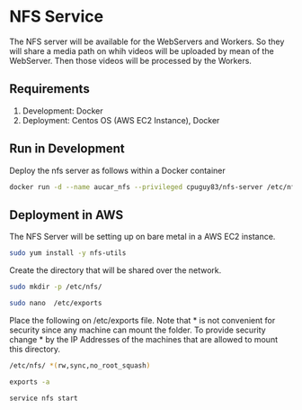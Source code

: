 # NFS Service

The NFS server will be available for the WebServers and Workers. So they will share a media path on whih videos will be uploaded by mean of the WebServer. Then those videos will be processed by the Workers.

## Requirements

1. Development: Docker
2. Deployment: Centos OS (AWS EC2 Instance), Docker

## Run in Development

Deploy the nfs server as follows within a Docker container

```sh
docker run -d --name aucar_nfs --privileged cpuguy83/nfs-server /etc/nfs/
```

## Deployment in AWS

The NFS Server will be setting up on bare metal in a AWS EC2 instance.

```sh
sudo yum install -y nfs-utils
```

Create the directory that will be shared over the network.

```sh
sudo mkdir -p /etc/nfs/
```

```sh
sudo nano  /etc/exports
```

Place the following on /etc/exports file. Note that * is not convenient for security since any machine can mount the folder. To provide security change * by the IP Addresses of the machines that are allowed to mount this directory. 

```sh
/etc/nfs/ *(rw,sync,no_root_squash)
```

```sh
exports -a
```

```sh
service nfs start
```
